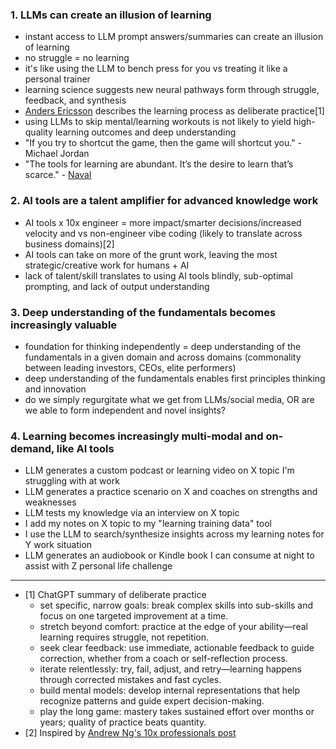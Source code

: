 ### 1. LLMs can create an illusion of learning
- instant access to LLM prompt answers/summaries can create an illusion of learning
- no struggle = no learning
- it's like using the LLM to bench press for you vs treating it like a personal trainer
- learning science suggests new neural pathways form through struggle, feedback, and synthesis
- [Anders Ericsson](https://en.wikipedia.org/wiki/K._Anders_Ericsson) describes the learning process as deliberate practice[1]
- using LLMs to skip mental/learning workouts is not likely to yield high-quality learning outcomes and deep understanding
- "If you try to shortcut the game, then the game will shortcut you." - Michael Jordan
- "The tools for learning are abundant. It’s the desire to learn that’s scarce." - [Naval](https://x.com/naval/status/912222091251871745)

### 2. AI tools are a talent amplifier for advanced knowledge work
- AI tools x 10x engineer = more impact/smarter decisions/increased velocity and vs non-engineer vibe coding (likely to translate across business domains)[2]
- AI tools can take on more of the grunt work, leaving the most strategic/creative work for humans + AI
- lack of talent/skill translates to using AI tools blindly, sub-optimal prompting, and lack of output understanding

### 3. Deep understanding of the fundamentals becomes increasingly valuable
- foundation for thinking independently = deep understanding of the fundamentals in a given domain and across domains (commonality between leading investors, CEOs, elite performers)
- deep understanding of the fundamentals enables first principles thinking and innovation
- do we simply regurgitate what we get from LLMs/social media, OR are we able to form independent and novel insights?

### 4. Learning becomes increasingly multi-modal and on-demand, like AI tools 
- LLM generates a custom podcast or learning video on X topic I'm struggling with at work 
- LLM generates a practice scenario on X and coaches on strengths and weaknesses
- LLM tests my knowledge via an interview on X topic
- I add my notes on X topic to my "learning training data" tool
- I use the LLM to search/synthesize insights across my learning notes for Y work situation
- LLM generates an audiobook or Kindle book I can consume at night to assist with Z personal life challenge

--------------------------------------------------------------------------------------------

- [1] ChatGPT summary of deliberate practice
    - set specific, narrow goals: break complex skills into sub-skills and focus on one targeted improvement at a time.
    - stretch beyond comfort: practice at the edge of your ability—real learning requires struggle, not repetition.
    - seek clear feedback: use immediate, actionable feedback to guide correction, whether from a coach or self-reflection process.
    - iterate relentlessly: try, fail, adjust, and retry—learning happens through corrected mistakes and fast cycles.
    - build mental models: develop internal representations that help recognize patterns and guide expert decision-making.
    - play the long game: mastery takes sustained effort over months or years; quality of practice beats quantity.
- [2] Inspired by [Andrew Ng's 10x professionals post](https://www.deeplearning.ai/the-batch/issue-287/)
